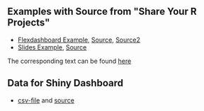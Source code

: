## Examples with Source from "Share Your R Projects"

* [Flexdashboard Example](https://albertrapp.github.io/data/flexdashboard_example.html),
[Source](https://albertrapp.github.io/data/flexdashboard_example.Rmd), 
[Source2](https://albertrapp.github.io/data/flexdashboard_example2.Rmd)
* [Slides Example](https://albertrapp.github.io/data/xaringan_example.html), [Source](https://albertrapp.github.io/data/xaringan_example.Rmd)

The corresponding text can be found [here](https://yards.albert-rapp.de/communication-i.html)

## Data for Shiny Dashboard

* [csv-file](https://albertrapp.github.io/data/my_taylor.csv) and [source](https://albertrapp.github.io/data/DataGeneration.Rmd)
